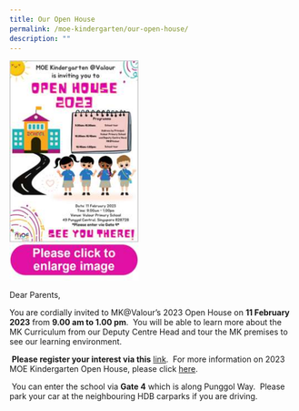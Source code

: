 ```yaml
---
title: Our Open House
permalink: /moe-kindergarten/our-open-house/
description: ""
---
```


<img src="/images/oh2023poster.jpg" 
     style="width:45%">
		 
Dear Parents,


You are cordially invited to MK@Valour’s 2023 Open House on **11 February 2023** from **9.00 am to 1.00 pm**.  You will be able to learn more about the MK Curriculum from our Deputy Centre Head and tour the MK premises to see our learning environment.

 **Please register your interest via this** [link](https://www.eventbrite.com/e/2023-mk-open-house-tickets-505734434307).  For more information on 2023 MOE Kindergarten Open House, please click [here](https://www.moe.gov.sg/preschool/moe-kindergarten/2023-open-house). 

 You can enter the school via **Gate 4** which is along Punggol Way.  Please park your car at the neighbouring HDB carparks if you are driving.